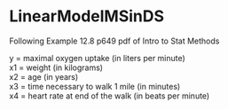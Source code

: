 # LinearModelMSinDS
Following Example 12.8 p649 pdf of Intro to Stat Methods

y = maximal oxygen uptake (in liters per minute) <br>
x1 = weight (in kilograms) <br>
x2 = age (in years) <br>
x3 = time necessary to walk 1 mile (in minutes) <br>
x4 = heart rate at end of the walk (in beats per minute) <br>
